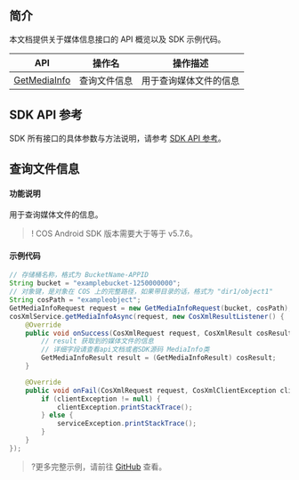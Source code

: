 ## 简介

本文档提供关于媒体信息接口的 API 概览以及 SDK 示例代码。

| API                                                          | 操作名         | 操作描述                         |
| ------------------------------------------------------------ | -------------- | -------------------------------- |
| [GetMediaInfo](https://cloud.tencent.com/document/product/436/55672) | 查询文件信息 | 用于查询媒体文件的信息         |

## SDK API 参考

SDK 所有接口的具体参数与方法说明，请参考 [SDK API 参考](https://cos-android-sdk-doc-1253960454.file.myqcloud.com/)。

## 查询文件信息

#### 功能说明

用于查询媒体文件的信息。

>! COS Android SDK 版本需要大于等于 v5.7.6。
>

#### 示例代码

[//]: # (.cssg-snippet-get-media-info)
```java
// 存储桶名称，格式为 BucketName-APPID
String bucket = "examplebucket-1250000000";
// 对象键，是对象在 COS 上的完整路径，如果带目录的话，格式为 "dir1/object1"
String cosPath = "exampleobject";
GetMediaInfoRequest request = new GetMediaInfoRequest(bucket, cosPath);
cosXmlService.getMediaInfoAsync(request, new CosXmlResultListener() {
    @Override
    public void onSuccess(CosXmlRequest request, CosXmlResult cosResult) {
        // result 获取到的媒体文件的信息
        // 详细字段请查看api文档或者SDK源码 MediaInfo类
        GetMediaInfoResult result = (GetMediaInfoResult) cosResult;
    }

    @Override
    public void onFail(CosXmlRequest request, CosXmlClientException clientException, CosXmlServiceException serviceException) {
        if (clientException != null) {
            clientException.printStackTrace();
        } else {
            serviceException.printStackTrace();
        }
    }
});
```

>?更多完整示例，请前往 [GitHub](https://github.com/tencentyun/cos-snippets/tree/master/Android/app/src/androidTest/java/com/tencent/qcloud/cosxml/cssg/MediaOperation.java) 查看。
